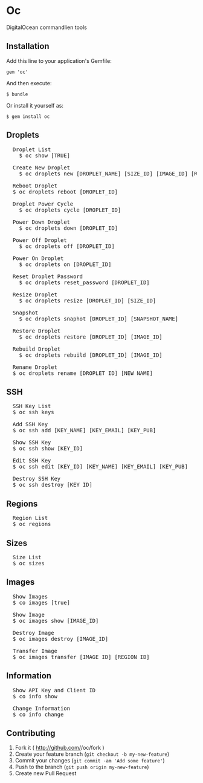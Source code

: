 # Oc

DigitalOcean commandlien tools

## Installation

Add this line to your application's Gemfile:

    gem 'oc'

And then execute:

    $ bundle

Or install it yourself as:

    $ gem install oc

## Droplets
<pre>
  Droplet List
	$ oc show [TRUE]

  Create New Droplet
	$ oc droplets new [DROPLET_NAME] [SIZE_ID] [IMAGE_ID] [REGION_ID]

  Reboot Droplet
  $ oc droplets reboot [DROPLET_ID]

  Droplet Power Cycle
	$ oc droplets cycle [DROPLET_ID]

  Power Down Droplet
	$ oc droplets down [DROPLET_ID]

  Power Off Droplet
	$ oc droplets off [DROPLET_ID]

  Power On Droplet
	$ oc droplets on [DROPLET_ID]

  Reset Droplet Password
	$ oc droplets reset_password [DROPLET_ID]

  Resize Droplet
	$ oc droplets resize [DROPLET_ID] [SIZE_ID]

  Snapshot
	$ oc droplets snaphot [DROPLET_ID] [SNAPSHOT_NAME]

  Restore Droplet
	$ oc droplets restore [DROPLET_ID] [IMAGE_ID]

  Rebuild Droplet
	$ oc droplets rebuild [DROPLET_ID] [IMAGE_ID]

  Rename Droplet
  $ oc droplets rename [DROPLET_ID] [NEW_NAME]
</pre>
## SSH
<pre>
  SSH Key List
  $ oc ssh keys

  Add SSH Key
  $ oc ssh add [KEY_NAME] [KEY_EMAIL] [KEY_PUB]

  Show SSH Key
  $ oc ssh show [KEY_ID]

  Edit SSH Key
  $ oc ssh edit [KEY_ID] [KEY_NAME] [KEY_EMAIL] [KEY_PUB]

  Destroy SSH Key
  $ oc ssh destroy [KEY_ID]
</pre>
## Regions
<pre>
  Region List
  $ oc regions
</pre>
## Sizes
<pre>
  Size List
  $ oc sizes
</pre>
## Images
<pre>
  Show Images
  $ co images [true]

  Show Image
  $ oc images show [IMAGE_ID]

  Destroy Image
  $ oc images destroy [IMAGE_ID]

  Transfer Image
  $ oc images transfer [IMAGE_ID] [REGION_ID]
</pre>


## Information
<pre>
  Show API Key and Client ID
  $ co info show

  Change Information
  $ co info change
</pre>

## Contributing

1. Fork it ( http://github.com/<my-github-username>/oc/fork )
2. Create your feature branch (`git checkout -b my-new-feature`)
3. Commit your changes (`git commit -am 'Add some feature'`)
4. Push to the branch (`git push origin my-new-feature`)
5. Create new Pull Request
